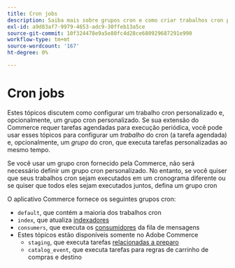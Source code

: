 ```yaml
---
title: Cron jobs
description: Saiba mais sobre grupos cron e como criar trabalhos cron personalizados no Adobe Commerce. Descubra a configuração da tarefa agendada e a configuração do grupo cron.
exl-id: a9d83af7-9979-4653-adc9-30ffeb13a5ce
source-git-commit: 10f324478e9a5e80fc4d28ce680929687291e990
workflow-type: tm+mt
source-wordcount: '167'
ht-degree: 0%

---
```


# Cron jobs

Estes tópicos discutem como configurar um trabalho cron personalizado e, opcionalmente, um grupo cron personalizado. Se sua extensão do Commerce requer tarefas agendadas para execução periódica, você pode usar esses tópicos para configurar um _trabalho_ do cron (a tarefa agendada) e, opcionalmente, um _grupo_ do cron, que executa tarefas personalizadas ao mesmo tempo.

Se você usar um grupo cron fornecido pela Commerce, não será necessário definir um grupo cron personalizado. No entanto, se você quiser que seus trabalhos cron sejam executados em um cronograma diferente ou se quiser que todos eles sejam executados juntos, defina um grupo cron

O aplicativo Commerce fornece os seguintes grupos cron:

- `default`, que contém a maioria dos trabalhos cron
- `index`, que atualiza [indexadores](../cli/manage-indexers.md)
- `consumers`, que executa os [consumidores](../cli/start-message-queues.md) da fila de mensagens
- Estes tópicos estão disponíveis somente no Adobe Commerce
   - `staging`, que executa tarefas [relacionadas a preparo](https://experienceleague.adobe.com/pt-br/docs/commerce-admin/content-design/staging/content-staging)
   - `catalog_event`, que executa tarefas para regras de carrinho de compras e destino
